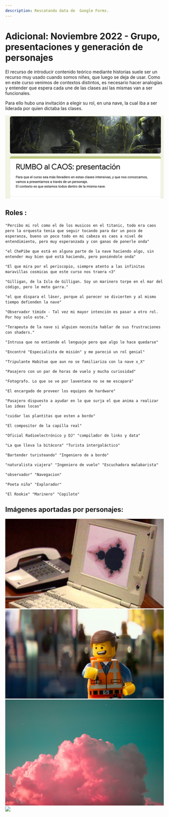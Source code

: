 ```yaml
---
description: Rescatando data de  Google Forms.
---
```


# Adicional: Noviembre 2022 -  Grupo, presentaciones y generación de personajes

El recurso de introducir contenido teórico mediante historias suele ser un recurso muy usado cuando somos niñes, que luego se deja de usar. Como en este curso venimos de contextos distintos, es necesario hacer analogías y entender que espera cada une de las clases así las mismas van a ser funcionales.

Para ello hubo una invitación a elegir su rol, en una nave, la cual iba a ser liderada por quien dictaba las clases.

![El formulario se veia así y contaba con una serie de preguntas.](<../../../.gitbook/assets/presentaciones (1) (1).png>)

## Roles :

`"Percibo mi rol como el de los musicos en el titanic, todo era caos pero la orquesta tenia que seguir tocando para dar un poco de esperanza, bueno un poco todo en mi cabeza es caos a nivel de entendimiento, pero muy esperanzada y con ganas de ponerle onda"`

`"el ChePibe que está en alguna parte de la nave haciendo algo, sin entender muy bien qué está haciendo, pero poniéndole onda"`

`"El que mira por el periscopio, siempre atento a las infinitas maravillas cosmicas que este curso nos traera <3"`

`"Gilligan, de la Isla de Gilligan. Soy un marinero torpe en el mar del código, pero le meto garra."`

`"el que dispara el láser, porque al parecer se divierten y al mismo tiempo defienden la nave"`

`"Observadxr tímidx - Tal vez mi mayor intención es pasar a otro rol. Por hoy solo este."`

`"Terapeuta de la nave si alguien necesita hablar de sus frustraciones con shaders."`

`"Intrusa que no entiende el lenguaje pero que algo le hace quedarse"`

`"Encontré "Especialista de misión" y me pareció un rol genial"`

`"Tripulante Habitue que aun no se familiariza con la nave x_X"`

`"Pasajero con un par de horas de vuelo y mucha curiosidad"`

`"Fotografo. Lo que se ve por laventana no se me escapará"`

`"El encargado de proveer los equipos de hardware"`

`"Pasajero dispuesto a ayudar en lo que surja el que anima a realizar las ideas locas"`

`"cuidar las plantitas que esten a bordo"`

`"El compositor de la capilla real"`

`"Oficial Radioelectrónico y DJ" "compilador de links y data"`

`"La que lleva la bitácora" "Turista intergaláctico"`

`"Bartender turisteando" "Ingeniero de a bordo"`

`"naturalista viajera" "Ingeniero de vuelo" "Escuchadora malabarista"`

`"observador" "Navegacion"`

`"Poeta niña" "Explorador"`

`"El Rookie" "Marinero" "Copiloto"`

## Imágenes aportadas por personajes:

![](<../../../.gitbook/assets/The Colours of Infinity - Javier Velazquez Traut.jpg>)![](<../../../.gitbook/assets/mi-animal-espiritual - Fernando Bava.jpg>)![](<../../../.gitbook/assets/mont-photo-low - ilithya.jpg>)![](<../../../.gitbook/assets/Captura de pantalla 2021-11-12 a la(s) 19.16.11 - Charlotte Bovy.png>)
